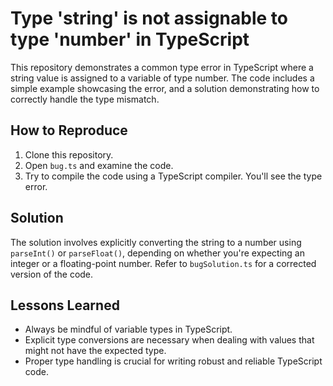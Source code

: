 # Type 'string' is not assignable to type 'number' in TypeScript

This repository demonstrates a common type error in TypeScript where a string value is assigned to a variable of type number.  The code includes a simple example showcasing the error, and a solution demonstrating how to correctly handle the type mismatch. 

## How to Reproduce
1. Clone this repository.
2. Open `bug.ts` and examine the code.
3. Try to compile the code using a TypeScript compiler. You'll see the type error.

## Solution
The solution involves explicitly converting the string to a number using `parseInt()` or `parseFloat()`, depending on whether you're expecting an integer or a floating-point number.  Refer to `bugSolution.ts` for a corrected version of the code.

## Lessons Learned
- Always be mindful of variable types in TypeScript.
- Explicit type conversions are necessary when dealing with values that might not have the expected type.
- Proper type handling is crucial for writing robust and reliable TypeScript code.